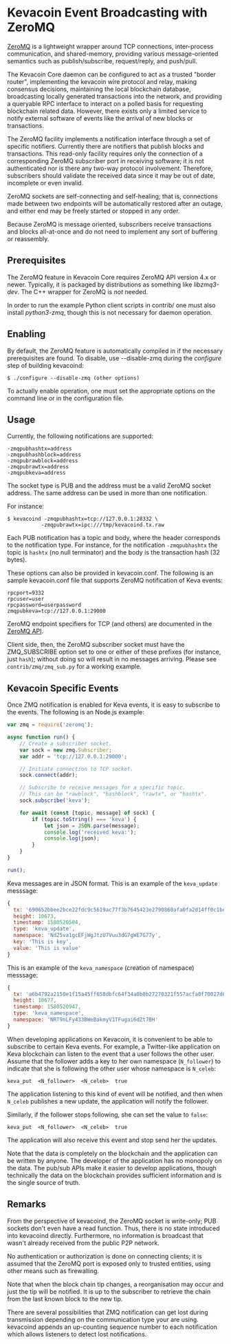 # Kevacoin Event Broadcasting with ZeroMQ

[ZeroMQ](http://zeromq.org/) is a lightweight wrapper around TCP
connections, inter-process communication, and shared-memory,
providing various message-oriented semantics such as publish/subscribe,
request/reply, and push/pull.

The Kevacoin Core daemon can be configured to act as a trusted "border
router", implementing the kevacoin wire protocol and relay, making
consensus decisions, maintaining the local blockchain database,
broadcasting locally generated transactions into the network, and
providing a queryable RPC interface to interact on a polled basis for
requesting blockchain related data. However, there exists only a
limited service to notify external software of events like the arrival
of new blocks or transactions.

The ZeroMQ facility implements a notification interface through a set
of specific notifiers. Currently there are notifiers that publish
blocks and transactions. This read-only facility requires only the
connection of a corresponding ZeroMQ subscriber port in receiving
software; it is not authenticated nor is there any two-way protocol
involvement. Therefore, subscribers should validate the received data
since it may be out of date, incomplete or even invalid.

ZeroMQ sockets are self-connecting and self-healing; that is,
connections made between two endpoints will be automatically restored
after an outage, and either end may be freely started or stopped in
any order.

Because ZeroMQ is message oriented, subscribers receive transactions
and blocks all-at-once and do not need to implement any sort of
buffering or reassembly.

## Prerequisites

The ZeroMQ feature in Kevacoin Core requires ZeroMQ API version 4.x or
newer. Typically, it is packaged by distributions as something like
*libzmq3-dev*. The C++ wrapper for ZeroMQ is *not* needed.

In order to run the example Python client scripts in contrib/ one must
also install *python3-zmq*, though this is not necessary for daemon
operation.

## Enabling

By default, the ZeroMQ feature is automatically compiled in if the
necessary prerequisites are found.  To disable, use --disable-zmq
during the *configure* step of building kevacoind:

    $ ./configure --disable-zmq (other options)

To actually enable operation, one must set the appropriate options on
the command line or in the configuration file.

## Usage

Currently, the following notifications are supported:

    -zmqpubhashtx=address
    -zmqpubhashblock=address
    -zmqpubrawblock=address
    -zmqpubrawtx=address
    -zmqpubkeva=address

The socket type is PUB and the address must be a valid ZeroMQ socket
address. The same address can be used in more than one notification.

For instance:

    $ kevacoind -zmqpubhashtx=tcp://127.0.0.1:28332 \
               -zmqpubrawtx=ipc:///tmp/kevacoind.tx.raw

Each PUB notification has a topic and body, where the header
corresponds to the notification type. For instance, for the
notification `-zmqpubhashtx` the topic is `hashtx` (no null
terminator) and the body is the transaction hash (32
bytes).

These options can also be provided in kevacoin.conf. The following is an sample
kevacoin.conf file that supports ZeroMQ notification of Keva events:

```
rpcport=9332
rpcuser=user
rpcpassword=userpassword
zmqpubkeva=tcp://127.0.0.1:29000
```

ZeroMQ endpoint specifiers for TCP (and others) are documented in the
[ZeroMQ API](http://api.zeromq.org/4-0:_start).

Client side, then, the ZeroMQ subscriber socket must have the
ZMQ_SUBSCRIBE option set to one or either of these prefixes (for
instance, just `hash`); without doing so will result in no messages
arriving. Please see `contrib/zmq/zmq_sub.py` for a working example.

## Kevacoin Specific Events

Once ZMQ notification is enabled for Keva events, it is easy to subscribe
to the events. The following is an Node.js example:

```javascript
var zmq = require('zeromq');

async function run() {
    // Create a subscriber socket.
    var sock = new zmq.Subscriber;
    var addr = 'tcp://127.0.0.1:29000';

    // Initiate connection to TCP socket.
    sock.connect(addr);

    // Subscribe to receive messages for a specific topic.
    // This can be "rawblock", "hashblock", "rawtx", or "hashtx".
    sock.subscribe('keva');

    for await (const [topic, message] of sock) {
        if (topic.toString() === 'keva') {
            let json = JSON.parse(message);
            console.log('received keva:');
            console.log(json);
        }
    }
}

run();
```

Keva messages are in JSON format. This is an example of the `keva_update` messsage:

```javascript
{
  tx: '690652bbee2bce22fdc9c5619ac77f3b7645423e2790860afa0fa2d14ff0c1be',
  height: 10673,
  timestamp: 1580520584,
  type: 'keva_update',
  namespace: 'Nd25va1gcEFjWgJtzU7Vuu3dG7gWE7G77y',
  key: 'This is key',
  value: 'This is value'
}
```

This is an example of the `keva_namespace` (creation of namespace) messsage:

```javascript
{
  tx: 'a6b4792a2150e1f15a45ff658dbfc64f34a0b0b27270321f557acfa0f70027d6',
  height: 10677,
  timestamp: 1580520947,
  type: 'keva_namespace',
  namespace: 'NRT9nLFy433BWeBakmyV1TFugai6dZt7BH'
}
```

When developing applications on Kevacoin, it is convenient to be able to subscribe to certain Keva events. For example, a Twitter-like application on Keva blockchain can listen to the event that a user follows the other user. Assume that the follower adds a key to her own namespace (`N_follower`) to indicate that she is following the other user whose namespace is `N_celeb`:

```
keva_put  <N_follower>  <N_celeb>  true
```

The application listening to this kind of event will be notified, and then when `N_celeb` publishes a new update, the application will notify the follower.

Similarly, if the follower stops following, she can set the value to `false`:
```
keva_put  <N_follower>  <N_celeb>  true
```
The application will also receive this event and stop send her the updates.

Note that the data is completely on the blockchain and the application can be written by anyone. The developer of the application has no monopoly on the data. The pub/sub APIs make it easier to develop applications, though technically the data on the blockchain provides sufficient information and is the single source of truth.

## Remarks

From the perspective of kevacoind, the ZeroMQ socket is write-only; PUB
sockets don't even have a read function. Thus, there is no state
introduced into kevacoind directly. Furthermore, no information is
broadcast that wasn't already received from the public P2P network.

No authentication or authorization is done on connecting clients; it
is assumed that the ZeroMQ port is exposed only to trusted entities,
using other means such as firewalling.

Note that when the block chain tip changes, a reorganisation may occur
and just the tip will be notified. It is up to the subscriber to
retrieve the chain from the last known block to the new tip.

There are several possibilities that ZMQ notification can get lost
during transmission depending on the communication type your are
using. kevacoind appends an up-counting sequence number to each
notification which allows listeners to detect lost notifications.
